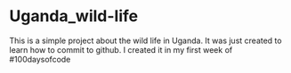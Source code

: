 # Uganda_wild-life
<p>This is a simple project about the wild life in Uganda. It was just created to learn how to commit to github. I created it in my first week of #100daysofcode</p>
